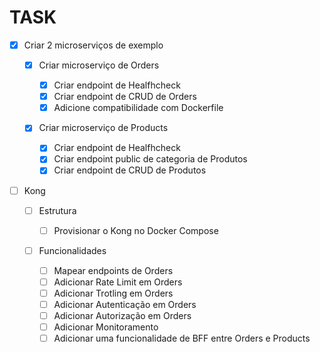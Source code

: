 # TASK

- [x] Criar 2 microserviços de exemplo

  - [x] Criar microserviço de Orders

    - [x] Criar endpoint de Healfhcheck
    - [x] Criar endpoint de CRUD de Orders
    - [x] Adicione compatibilidade com Dockerfile

  - [x] Criar microserviço de Products

    - [x] Criar endpoint de Healfhcheck
    - [x] Criar endpoint public de categoria de Produtos
    - [x] Criar endpoint de CRUD de Produtos

- [ ] Kong

  - [ ] Estrutura

    - [ ] Provisionar o Kong no Docker Compose

  - [ ] Funcionalidades

    - [ ] Mapear endpoints de Orders
    - [ ] Adicionar Rate Limit em Orders
    - [ ] Adicionar Trotling em Orders
    - [ ] Adicionar Autenticação em Orders
    - [ ] Adicionar Autorização em Orders
    - [ ] Adicionar Monitoramento
    - [ ] Adicionar uma funcionalidade de BFF entre Orders e Products
